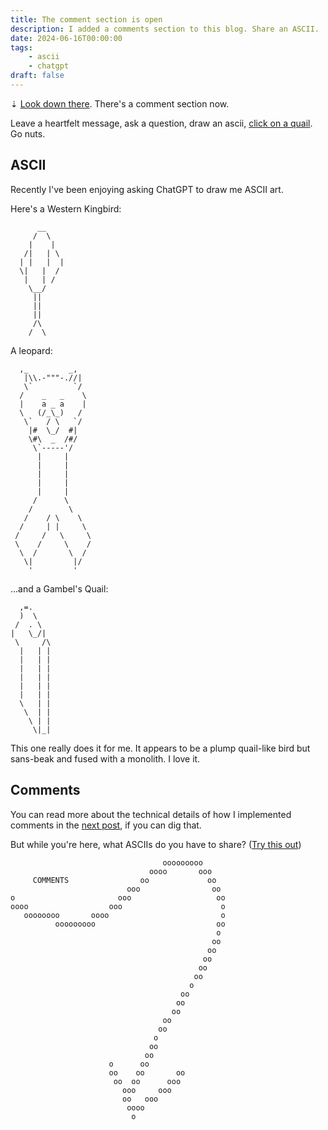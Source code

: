 ```yaml
---
title: The comment section is open
description: I added a comments section to this blog. Share an ASCII.
date: 2024-06-16T00:00:00
tags:
    - ascii
    - chatgpt
draft: false
---
```


⇣ [Look down there](#comments-section). There's a comment section now.

Leave a heartfelt message, ask a question, draw an ascii, [click on a quail](/blog/2024-05-27-quail). Go nuts.

## ASCII

Recently I've been enjoying asking ChatGPT to draw me ASCII art.

Here's a Western Kingbird:

```
      __
     /  \
    |    |
   /|   | \
  | |   |  |
  \|   |  /
   |   | /
    \__/
     ||
     ||
     ||
     /\
    /  \
```

A leopard:

```
  ,_         _,
   |\\.-"""-.//|
   \`         `/
  /    _   _    \
  |    a _ a    |
  \   (/_\_)   /
   \`   / \   `/
    |#  \_/  #|
    \#\  _  /#/
     \`-----'/
      |     |
      |     |
      |     |
      |     |
      |     |
     /      \
    /        \
   /    / \    \
  /     | |     \
 /     /   \     \
 \    /     \    /
  \  /       \  /
   \|         |/
    '         '

```

...and a Gambel's Quail:

```
  ,=.
  )  \
 /  . \
|   \_/|
 \     /\
  |   | |
  |   | |
  |   | |
  |   | |
  |   | |
  |   | |
  \   | |
   \  | |
    \ | |
     \|_|
```

This one really does it for me. It appears to be a plump quail-like bird but sans-beak and fused with a monolith. I love it.

<!-- Most of the time ChatGPT and its ilk are all-time bullshitters, which is sort of still the case here, but with these ASCII drawings I find in myself a weird mix of admiration & pity. The art has a different feel than GPT's typical sophomoric confidence. Good try lil bud. -->

## Comments

You can read more about the technical details of how I implemented comments in the [next post](/blog/2024-06-comments-2), if you can dig that.

But while you're here, what ASCIIs do you have to share? ([Try this out](https://asciiflow.com))

```
                                  ooooooooo
                               oooo       ooo
     COMMENTS                oo             oo
                          ooo                oo
o                       ooo                   oo
oooo                  ooo                      o
   oooooooo       oooo                         o
          ooooooooo                           oo
                                              o
                                             oo
                                            oo
                                           oo
                                          oo
                                         oo
                                        o
                                      oo
                                     oo
                                    oo
                                  oo
                                 oo
                                o
                               oo
                              oo
                      o      oo
                      oo    oo       oo
                       oo  oo      ooo
                         ooo     ooo
                         oo   ooo
                          oooo
                           o
```
